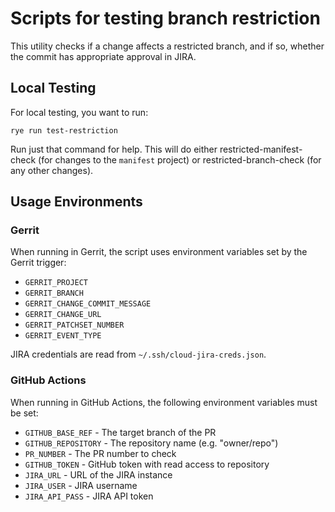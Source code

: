 # Scripts for testing branch restriction

This utility checks if a change affects a restricted branch, and if so, whether the commit has appropriate approval in JIRA.

## Local Testing

For local testing, you want to run:

    rye run test-restriction

Run just that command for help. This will do either
restricted-manifest-check (for changes to the `manifest` project) or
restricted-branch-check (for any other changes).

## Usage Environments

### Gerrit

When running in Gerrit, the script uses environment variables set by the Gerrit trigger:
- `GERRIT_PROJECT`
- `GERRIT_BRANCH`
- `GERRIT_CHANGE_COMMIT_MESSAGE`
- `GERRIT_CHANGE_URL`
- `GERRIT_PATCHSET_NUMBER`
- `GERRIT_EVENT_TYPE`

JIRA credentials are read from `~/.ssh/cloud-jira-creds.json`.

### GitHub Actions

When running in GitHub Actions, the following environment variables must be set:
- `GITHUB_BASE_REF` - The target branch of the PR
- `GITHUB_REPOSITORY` - The repository name (e.g. "owner/repo")
- `PR_NUMBER` - The PR number to check
- `GITHUB_TOKEN` - GitHub token with read access to repository
- `JIRA_URL` - URL of the JIRA instance
- `JIRA_USER` - JIRA username
- `JIRA_API_PASS` - JIRA API token
